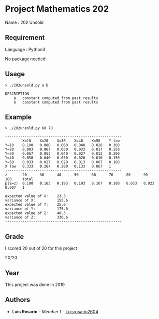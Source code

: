 # Project Mathematics 202

Name : 202 Unsold

## Requirement

Language : Python3

No package needed

## Usage

```
> ./202unsold.py a b

DESCRIPTION
    a   constant computed from past results
    b   constant computed from past results
```

## Example

```
> ./202unsold.py 60 70

------------------------------------------------------
        X=10    X=20    X=30    X=40    X=50    Y law
Y=10    0.100   0.080   0.060   0.040   0.020   0.300
Y=20    0.083   0.067   0.050   0.033   0.017   0.250
Y=30    0.067   0.053   0.040   0.027   0.013   0.200
Y=40    0.050   0.040   0.030   0.020   0.010   0.150
Y=50    0.033   0.027   0.020   0.013   0.007   0.100
X law   0.333   0.267   0.200   0.133   0.067   1
------------------------------------------------------
z       20      30      40      50      60      70      80      90      100     total
p(Z=z)  0.100   0.163   0.193   0.193   0.167   0.100   0.053   0.023   0.007   1
------------------------------------------------------
expected value of X:    23.3
variance of X:          155.6
expected value of Y:    25.0
variance of Y:          175.0
expected value of Z:    48.3
variance of Z:          330.6
------------------------------------------------------
```

## Grade

I scored 20 out of 20 for this project

20/20

## Year

This project was done in 2019

## Authors

* **Luis Rosario** - *Member 1* - [Luisrosario2604](https://github.com/Luisrosario2604)
